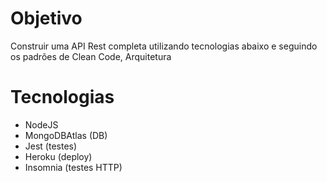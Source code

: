 # Objetivo
Construir uma API Rest completa utilizando tecnologias abaixo e seguindo os padrões de Clean Code, Arquitetura

# Tecnologias
- NodeJS
- MongoDBAtlas (DB)
- Jest (testes)
- Heroku (deploy)
- Insomnia (testes HTTP)